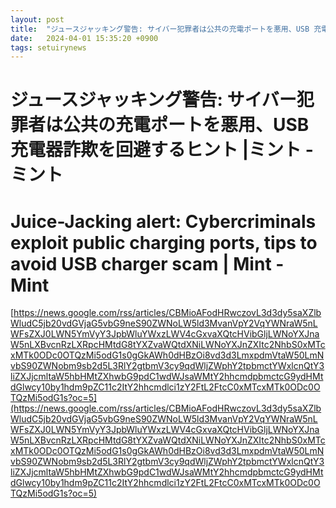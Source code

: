```yaml
---
layout: post
title:  "ジュースジャッキング警告: サイバー犯罪者は公共の充電ポートを悪用、USB 充電器詐欺を回避するヒント |ミント - ミント"
date:   2024-04-01 15:35:20 +0900
tags: setuirynews 
---
```


# ジュースジャッキング警告: サイバー犯罪者は公共の充電ポートを悪用、USB 充電器詐欺を回避するヒント |ミント - ミント



# Juice-Jacking alert: Cybercriminals exploit public charging ports, tips to avoid USB charger scam | Mint - Mint

[https://news.google.com/rss/articles/CBMioAFodHRwczovL3d3dy5saXZlbWludC5jb20vdGVjaG5vbG9neS90ZWNoLW5ld3MvanVpY2VqYWNraW5nLWFsZXJ0LWN5YmVyY3JpbWluYWxzLWV4cGxvaXQtcHVibGljLWNoYXJnaW5nLXBvcnRzLXRpcHMtdG8tYXZvaWQtdXNiLWNoYXJnZXItc2NhbS0xMTcxMTk0ODc0OTQzMi5odG1s0gGkAWh0dHBzOi8vd3d3LmxpdmVtaW50LmNvbS90ZWNobm9sb2d5L3RlY2gtbmV3cy9qdWljZWphY2tpbmctYWxlcnQtY3liZXJjcmltaW5hbHMtZXhwbG9pdC1wdWJsaWMtY2hhcmdpbmctcG9ydHMtdGlwcy10by1hdm9pZC11c2ItY2hhcmdlci1zY2FtL2FtcC0xMTcxMTk0ODc0OTQzMi5odG1s?oc=5](https://news.google.com/rss/articles/CBMioAFodHRwczovL3d3dy5saXZlbWludC5jb20vdGVjaG5vbG9neS90ZWNoLW5ld3MvanVpY2VqYWNraW5nLWFsZXJ0LWN5YmVyY3JpbWluYWxzLWV4cGxvaXQtcHVibGljLWNoYXJnaW5nLXBvcnRzLXRpcHMtdG8tYXZvaWQtdXNiLWNoYXJnZXItc2NhbS0xMTcxMTk0ODc0OTQzMi5odG1s0gGkAWh0dHBzOi8vd3d3LmxpdmVtaW50LmNvbS90ZWNobm9sb2d5L3RlY2gtbmV3cy9qdWljZWphY2tpbmctYWxlcnQtY3liZXJjcmltaW5hbHMtZXhwbG9pdC1wdWJsaWMtY2hhcmdpbmctcG9ydHMtdGlwcy10by1hdm9pZC11c2ItY2hhcmdlci1zY2FtL2FtcC0xMTcxMTk0ODc0OTQzMi5odG1s?oc=5)


